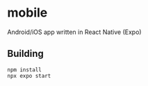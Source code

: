 # mobile

Android/iOS app written in React Native (Expo)

## Building

```
npm install
npx expo start
```
